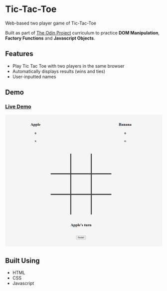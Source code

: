 # Tic-Tac-Toe

Web-based two player game of Tic-Tac-Toe

Built as part of [The Odin Project](https://www.theodinproject.com/) curriculum to practice **DOM Manipulation**, **Factory Functions** and **Javascript Objects**.

## Features

- Play Tic Tac Toe with two players in the same browser
- Automatically displays results (wins and ties)
- User-inputted names

## Demo

### [Live Demo](https://songzhang015.github.io/project-9-tic-tac-toe/)

<img src="preview.png" alt="Preview" width="650">

## Built Using

- HTML
- CSS
- Javascript
